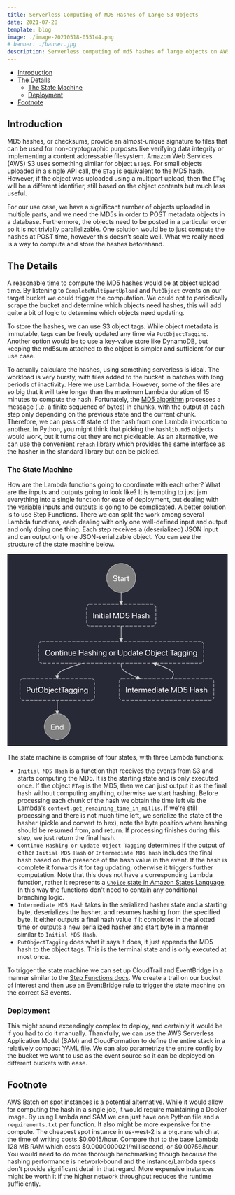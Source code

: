 ```yaml
---
title: Serverless Computing of MD5 Hashes of Large S3 Objects
date: 2021-07-28
template: blog
image: ./image-20210518-055144.png
# banner: ./banner.jpg
description: Serverless computing of md5 hashes of large objects on AWS S3 using Step Functions, Lambda, AWS SAM, EventBridge, CloudTrail, and Cloudformation
---
```


- [Introduction](#introduction)
- [The Details](#the-details)
  - [The State Machine](#the-state-machine)
  - [Deployment](#deployment)
- [Footnote](#footnote)

## Introduction

MD5 hashes, or checksums, provide an almost-unique signature to files that can be used for non-cryptographic purposes like verifying data integrity or implementing a content addressable filesystem. Amazon Web Services (AWS) S3 uses something similar for object `ETag`s. For small objects uploaded in a single API call, the `ETag` is equivalent to the MD5 hash. However, if the object was uploaded using a multipart upload, then the `ETag` will be a different identifier, still based on the object contents but much less useful.

For our use case, we have a significant number of objects uploaded in multiple parts, and we need the MD5s in order to POST metadata objects in a database. Furthermore, the objects need to be posted in a particular order so it is not trivially parallelizable. One solution would be to just compute the hashes at POST time, however this doesn't scale well. What we really need is a way to compute and store the hashes beforehand.

## The Details

A reasonable time to compute the MD5 hashes would be at object upload time. By listening to  `CompleteMultipartUpload` and `PutObject` events on our target bucket we could trigger the computation. We could opt to periodically scrape the bucket and determine which objects need hashes, this will add quite a bit of logic to determine which objects need updating.

To store the hashes, we can use S3 object tags. While object metadata is immutable, tags can be freely updated any time via `PutObjectTagging`. Another option would be to use a key-value store like DynamoDB, but keeping the md5sum attached to the object is simpler and sufficient for our use case.

To actually calculate the hashes, using something serverless is ideal. The workload is very bursty, with files added to the bucket in batches with long periods of inactivity. Here we use Lambda. However, some of the files are so big that it will take longer than the maximum Lambda duration of 15 minutes to compute the hash. Fortunately, the [MD5 algorithm](https://en.wikipedia.org/wiki/MD5#Algorithm) processes a message (i.e. a finite sequence of bytes) in chunks, with the output at each step only depending on the previous state and the current chunk. Therefore, we can pass off state of the hash from one Lambda invocation to another. In Python, you might think that picking the `hashlib.md5` objects would work, but it turns out they are not pickleable. As an alternative, we can use the convenient [`rehash` library](https://github.com/kislyuk/rehash/) which provides the same interface as the hasher in the standard library but can be pickled.

### The State Machine

How are the Lambda functions going to coordinate with each other? What are the inputs and outputs going to look like? It is tempting to just jam everything into a single function for ease of deployment, but dealing with the variable inputs and outputs is going to be complicated. A better solution is to use Step Functions. There we can split the work among several Lambda functions, each dealing with only one well-defined input and output and only doing one thing. Each step receives a (deserialized) JSON input and can output only one JSON-serializable object. You can see the structure of the state machine below.

![Hasher State Machine](./image-20210518-055144.png)

The state machine is comprise of four states, with three Lambda functions:
* `Initial MD5 Hash` is a function that receives the events from S3 and starts computing the MD5. It is the starting state and is only executed once. If the object `ETag` is the MD5, then we can just output it as the final hash without computing anything, otherwise we start hashing. Before processing each chunk of the hash we obtain the time left via the Lambda's `context.get_remaining_time_in_millis`. If we're still processing and there is not much time left, we serialize the state of the hasher (pickle and convert to hex), note the byte position where hashing should be resumed from, and return. If processing finishes during this step, we just return the final hash.
* `Continue Hashing or Update Object Tagging` determines if the output of either `Initial MD5 Hash` or `Intermediate MD5 hash` includes the final hash based on the presence of the hash value in the event. If the hash is complete it forwards it for tag updating, otherwise it triggers further computation. Note that this does not have a corresponding Lambda function, rather it represents a [`Choice` state in Amazon States Language](https://docs.aws.amazon.com/step-functions/latest/dg/amazon-states-language-choice-state.html). In this way the functions don't need to contain any conditional branching logic.
* `Intermediate MD5 Hash` takes in the serialized hasher state and a starting byte, deserializes the hasher, and resumes hashing from the specified byte. It either outputs a final hash value if it completes in the allotted time or outputs a new serialized hasher and start byte in a manner similar to `Initial MD5 Hash`. 
* `PutObjectTagging` does what it says it does, it just appends the MD5 hash to the object tags. This is the terminal state and is only executed at most once.

To trigger the state machine we can set up CloudTrail and EventBridge in a manner similar to the [Step Functions docs](https://docs.aws.amazon.com/step-functions/latest/dg/tutorial-cloudwatch-events-s3.html). We create a trail on our bucket of interest and then use an EventBridge rule to trigger the state machine on the correct S3 events.

### Deployment

This might sound exceedingly complex to deploy, and certainly it would be if you had to do it manually. Thankfully, we can use the AWS Serverless Application Model (SAM) and CloudFormation to define the entire stack in a relatively compact [YAML file](https://github.com/ENCODE-DCC/s3-md5-hash/blob/dev/template.yaml). We can also parametrize the entire config by the bucket we want to use as the event source so it can be deployed on different buckets with ease.

## Footnote

AWS Batch on spot instances is a potential alternative. While it would allow for computing the hash in a single job, it would require maintaining a Docker image. By using Lambda and SAM we can just have one Python file and a `requirements.txt` per function. It also might be more expensive for the compute. The cheapest spot instance in us-west-2 is a `t4g.nano` which at the time of writing costs $0.0015/hour. Compare that to the base Lambda 128 MB RAM which costs $0.0000000021/millisecond, or $0.00756/hour. You would need to do more thorough benchmarking though because the hashing performance is network-bound and the instance/Lambda specs don't provide significant detail in that regard. More expensive instances might be worth it if the higher network throughput reduces the runtime sufficiently.
